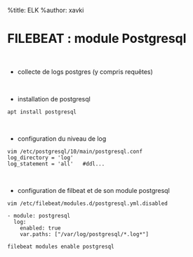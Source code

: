 %title: ELK
%author: xavki


# FILEBEAT : module Postgresql


<br>


* collecte de logs postgres (y compris requêtes)

<br>


* installation de postgresql

```
apt install postgresql
```

<br>


* configuration du niveau de log

```
vim /etc/postgresql/10/main/postgresql.conf
log_directory = 'log'  
log_statement = 'all'   #ddl...
```



<br>


* configuration de filbeat et de son module postgresql

```
vim /etc/filebeat/modules.d/postgresql.yml.disabled

- module: postgresql
  log:
    enabled: true
    var.paths: ["/var/log/postgresql/*.log*"]

filebeat modules enable postgresql
```
